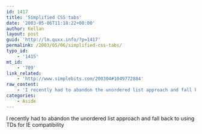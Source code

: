 ```yaml
---
id: 1417
title: 'Simplified CSS tabs'
date: '2003-05-06T11:18:22+00:00'
author: Kellan
layout: post
guid: 'http://lm.quxx.info/?p=1417'
permalink: /2003/05/06/simplified-css-tabs/
typo_id:
    - '1415'
mt_id:
    - '709'
link_related:
    - 'http://www.simplebits.com/200304#1049772884'
raw_content:
    - 'I recently had to abandon the unordered list approach and fall back to using TDs for IE compatibility'
categories:
    - Aside
---
```


I recently had to abandon the unordered list approach and fall back to using TDs for IE compatibility